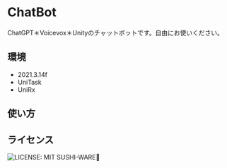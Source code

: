 # ChatBot
ChatGPT＊Voicevox＊Unityのチャットボットです。自由にお使いください。
## 環境  
- 2021.3.14f  
- UniTask
- UniRx   
## 使い方

## ライセンス 
![LICENSE: MIT SUSHI-WARE🍣](https://raw.githubusercontent.com/watasuke102/mit-sushi-ware/master/MIT-SUSHI-WARE.svg)
